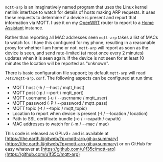 ```mqtt-arp``` is an imaginatively named program that uses the Linux kernel netlink interface to watch for details of hosts making ARP requests. It uses these requests to determine if a device is present and report that information via MQTT. I use it on my [OpenWRT](https://openwrt.org/) router to report to a [Home Assistant](https://www.home-assistant.io/) instance.

Rather than reporting all MAC addresses seen ```mqtt-arp``` takes a list of MACs to watch for. I have this configured for my phone, resulting in a reasonable proxy for whether I am home or not. ```mqtt-arp``` will report as soon as the device is seen, and send rate-limited (at most once every 2 minutes) updates when it is seen again. If the device is not seen for at least 10 minutes the location will be reported as "unknown".

There is basic configuration file support; by default ```mqtt-arp``` will read ```/etc/mqtt-arp.conf```. The following aspects can be configured at run time:

 * MQTT host (-h / --host / mqtt_host)
 * MQTT post (-p / --port / mqtt_port)
 * MQTT username (-u / --username / mqtt_user)
 * MQTT password (-P / --password / mqtt_pass)
 * MQTT topic (-t / --topic / mqtt_topic)
 * Location to report when device is present (-l / --location / location)
 * Path to SSL certificate bundle (-c / --capath / capath)
 * MAC addresses to watch for  (-m / --mac / mac)

This code is released as GPLv3+ and is available at [https://the.earth.li/gitweb/?p=mqtt-arp.git;a=summary](https://the.earth.li/gitweb/?p=mqtt-arp.git;a=summary) or on GitHub for easy whatever at [https://github.com/u1f35c/mqtt-arp](https://github.com/u1f35c/mqtt-arp)
